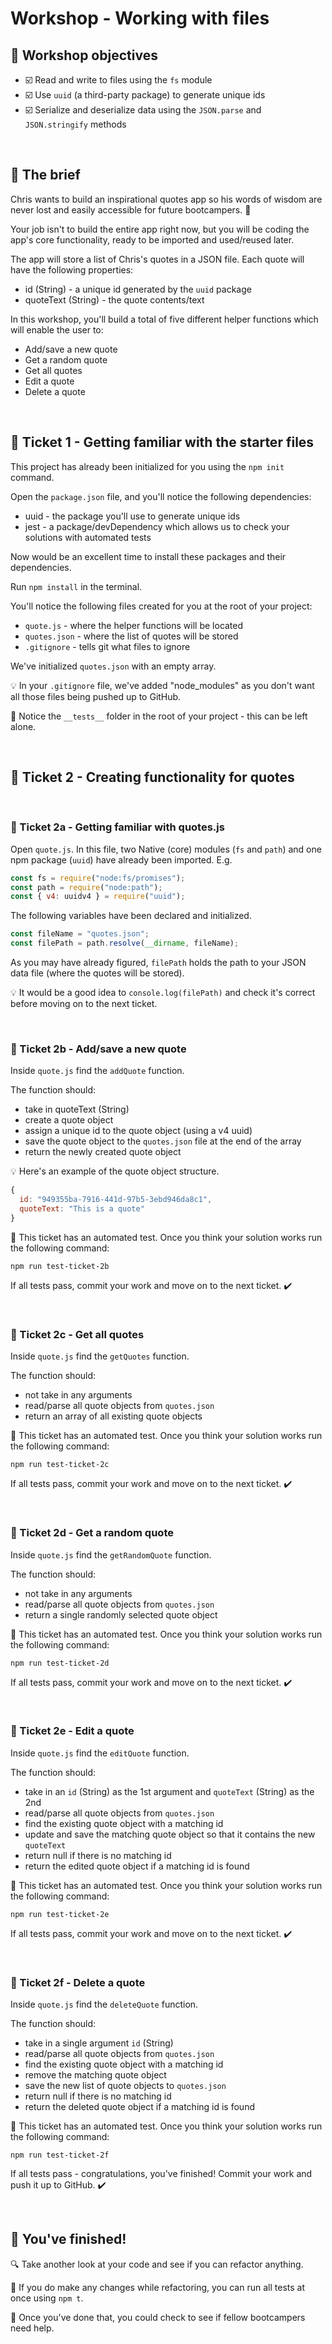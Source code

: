 # Workshop - Working with files

## 🎯 Workshop objectives

- ☑️ Read and write to files using the `fs` module
- ☑️ Use `uuid` (a third-party package) to generate unique ids
- ☑️ Serialize and deserialize data using the `JSON.parse` and `JSON.stringify` methods

<br>

## 💼 The brief

Chris wants to build an inspirational quotes app so his words of wisdom are never lost and easily accessible for future bootcampers. 😬

Your job isn't to build the entire app right now, but you will be coding the app's core functionality, ready to be imported and used/reused later.

The app will store a list of Chris's quotes in a JSON file. Each quote will have the following properties:

- id (String) - a unique id generated by the `uuid` package
- quoteText (String) - the quote contents/text

In this workshop, you'll build a total of five different helper functions which will enable the user to:

- Add/save a new quote
- Get a random quote
- Get all quotes
- Edit a quote
- Delete a quote

<br>

## 🎫 Ticket 1 - Getting familiar with the starter files

This project has already been initialized for you using the `npm init` command.

Open the `package.json` file, and you'll notice the following dependencies:

- uuid - the package you'll use to generate unique ids
- jest - a package/devDependency which allows us to check your solutions with automated tests

Now would be an excellent time to install these packages and their dependencies.

Run `npm install` in the terminal.

You'll notice the following files created for you at the root of your project:

- `quote.js` - where the helper functions will be located
- `quotes.json` - where the list of quotes will be stored
- `.gitignore` - tells git what files to ignore

We've initialized `quotes.json` with an empty array.

💡 In your `.gitignore` file, we've added "node_modules" as you don't want all those files being pushed up to GitHub.

🧪 Notice the `__tests__` folder in the root of your project - this can be left alone.

<br>

## 🎫 Ticket 2 - Creating functionality for quotes

<br>

### 🎫 Ticket 2a - Getting familiar with quotes.js

Open `quote.js`. In this file, two Native (core) modules (`fs` and `path`) and one npm package (`uuid`) have already been imported. E.g.

```js
const fs = require("node:fs/promises");
const path = require("node:path");
const { v4: uuidv4 } = require("uuid");
```

The following variables have been declared and initialized.

```js
const fileName = "quotes.json";
const filePath = path.resolve(__dirname, fileName);
```

As you may have already figured, `filePath` holds the path to your JSON data file (where the quotes will be stored).

💡 It would be a good idea to `console.log(filePath)` and check it's correct before moving on to the next ticket.

<br>

### 🎫 Ticket 2b - Add/save a new quote

Inside `quote.js` find the `addQuote` function.

The function should:

- take in quoteText (String)
- create a quote object
- assign a unique id to the quote object (using a v4 uuid)
- save the quote object to the `quotes.json` file at the end of the array
- return the newly created quote object

💡 Here's an example of the quote object structure.

```js
{
  id: "949355ba-7916-441d-97b5-3ebd946da8c1",
  quoteText: "This is a quote"
}
```

🧪 This ticket has an automated test. Once you think your solution works run the following command:

```
npm run test-ticket-2b
```

If all tests pass, commit your work and move on to the next ticket. ✔️

<br>

### 🎫 Ticket 2c - Get all quotes

Inside `quote.js` find the `getQuotes` function.

The function should:

- not take in any arguments
- read/parse all quote objects from `quotes.json`
- return an array of all existing quote objects

🧪 This ticket has an automated test. Once you think your solution works run the following command:

```
npm run test-ticket-2c
```

If all tests pass, commit your work and move on to the next ticket. ✔️

<br>

### 🎫 Ticket 2d - Get a random quote

Inside `quote.js` find the `getRandomQuote` function.

The function should:

- not take in any arguments
- read/parse all quote objects from `quotes.json`
- return a single randomly selected quote object

🧪 This ticket has an automated test. Once you think your solution works run the following command:

```
npm run test-ticket-2d
```

If all tests pass, commit your work and move on to the next ticket. ✔️

<br>

### 🎫 Ticket 2e - Edit a quote

Inside `quote.js` find the `editQuote` function.

The function should:

- take in an `id` (String) as the 1st argument and `quoteText` (String) as the 2nd
- read/parse all quote objects from `quotes.json`
- find the existing quote object with a matching id
- update and save the matching quote object so that it contains the new `quoteText`
- return null if there is no matching id
- return the edited quote object if a matching id is found

🧪 This ticket has an automated test. Once you think your solution works run the following command:

```
npm run test-ticket-2e
```

If all tests pass, commit your work and move on to the next ticket. ✔️

<br>

### 🎫 Ticket 2f - Delete a quote

Inside `quote.js` find the `deleteQuote` function.

The function should:

- take in a single argument `id` (String)
- read/parse all quote objects from `quotes.json`
- find the existing quote object with a matching id
- remove the matching quote object
- save the new list of quote objects to `quotes.json`
- return null if there is no matching id
- return the deleted quote object if a matching id is found

🧪 This ticket has an automated test. Once you think your solution works run the following command:

```
npm run test-ticket-2f
```

If all tests pass - congratulations, you've finished! Commit your work and push it up to GitHub. ✔️

<br>

## 🥇 You've finished!

🔍 Take another look at your code and see if you can refactor anything.

🧪 If you do make any changes while refactoring, you can run all tests at once using `npm t`.

🚁 Once you've done that, you could check to see if fellow bootcampers need help.
